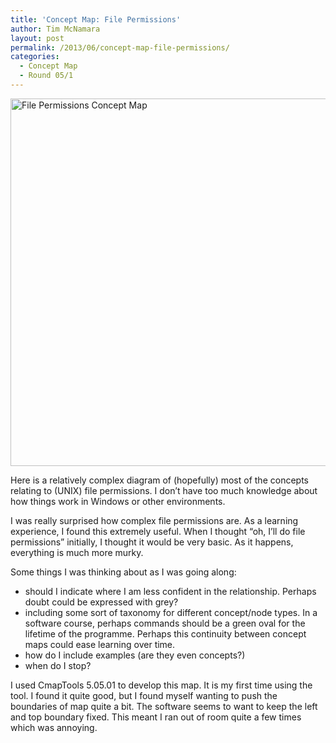```yaml
---
title: 'Concept Map: File Permissions'
author: Tim McNamara
layout: post
permalink: /2013/06/concept-map-file-permissions/
categories:
  - Concept Map
  - Round 05/1
---
```

[<img class="alignnone size-large wp-image-2968" alt="File Permissions Concept Map" src="http://teaching.software-carpentry.org/wp-content/uploads/2013/06/FilePermissions-1024x853.jpg" width="707" height="588" />][1]

Here is a relatively complex diagram of (hopefully) most of the concepts relating to (UNIX) file permissions. I don&#8217;t have too much knowledge about how things work in Windows or other environments.

I was really surprised how complex file permissions are. As a learning experience, I found this extremely useful. When I thought &#8220;oh, I&#8217;ll do file permissions&#8221; initially, I thought it would be very basic. As it happens, everything is much more murky.

Some things I was thinking about as I was going along:

*   should I indicate where I am less confident in the relationship. Perhaps doubt could be expressed with grey?
*   including some sort of taxonomy for different concept/node types. In a software course, perhaps commands should be a green oval for the lifetime of the programme. Perhaps this continuity between concept maps could ease learning over time.
*   how do I include examples (are they even concepts?)
*   when do I stop?

I used CmapTools 5.05.01 to develop this map. It is my first time using the tool. I found it quite good, but I found myself wanting to push the boundaries of map quite a bit. The software seems to want to keep the left and top boundary fixed. This meant I ran out of room quite a few times which was annoying.

 [1]: http://teaching.software-carpentry.org/wp-content/uploads/2013/06/FilePermissions.jpg